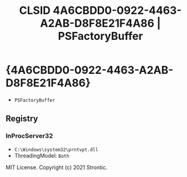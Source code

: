﻿---
title: "CLSID 4A6CBDD0-0922-4463-A2AB-D8F8E21F4A86 | PSFactoryBuffer"
excerpt: What is COM-Object CLSID 4A6CBDD0-0922-4463-A2AB-D8F8E21F4A86?
---

# {4A6CBDD0-0922-4463-A2AB-D8F8E21F4A86}

* `PSFactoryBuffer`

## Registry


### InProcServer32

* `C:\Windows\system32\prntvpt.dll`
* ThreadingModel: `Both`

MIT License. Copyright (c) 2021 Strontic.


